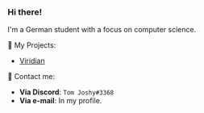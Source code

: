 ### Hi there!

I'm a German student with a focus on computer science.


🚧 My Projects:

  - [Viridian](https://github.com/Viridian-Studios)



💬 Contact me:

  - **Via Discord**: `Tom Joshy#3368`
  - **Via e-mail**: In my profile.

